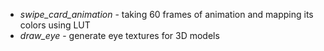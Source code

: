 - *swipe_card_animation* - taking 60 frames of animation and mapping its colors using LUT
- *draw_eye* - generate eye textures for 3D models
